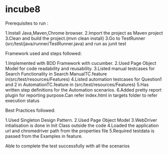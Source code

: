 # incube8
Prerequisites to run :

1.Install Java,Maven,Chrome browser.
2.Import the project as Maven project
3.Clean and build the project.(mvn clean install)
3.Go to TestRunner (src/test/java/runner/TestRunner.java) and run as junit test

Framework used and steps followed:

1.Implemented with BDD Framework with cucumber.
2.Used Page Object Model for code readability and reusability.
3.Listed manual testcases for Search Functionality in Search ManualTC.feature in(src/test/resources/Features)
4.Listed automation testcases for Question1 and 2 in AutomationTC.feature in (src/test/resources/Features)
5.Has written step definitions for the Automation scenarios.
6.Added pretty report plugin for reporting purpose.Can refer index.html in targets folder to refer execution status



Best Practices followed:

1.Used Singleton Design Pattern.
2.Used Page Object Model
3.WebDriver intialisation is done in Init Class outside the code
4.Loaded the application url and chromedriver path from the properties file
5.Required testdata is passed from the Examples in feature.

Able to complete the test successfully with all the scenarios 


